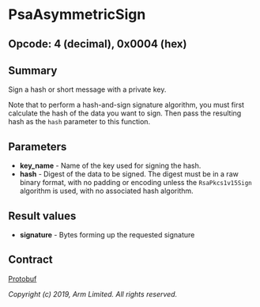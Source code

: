 # PsaAsymmetricSign

## Opcode: 4 (decimal), 0x0004 (hex)

## Summary

Sign a hash or short message with a private key.

Note that to perform a hash-and-sign signature algorithm, you must first calculate the hash of the
data you want to sign. Then pass the resulting hash as the `hash` parameter to this function.

## Parameters

- **key_name** - Name of the key used for signing the hash.
- **hash** - Digest of the data to be signed. The digest must be in a raw binary format, with no
   padding or encoding unless the `RsaPkcs1v15Sign` algorithm is used, with no associated hash
   algorithm.

## Result values

- **signature** - Bytes forming up the requested signature

## Contract

[Protobuf](https://github.com/parallaxsecond/parsec-operations/blob/master/protobuf/sign_hash.proto)

*Copyright (c) 2019, Arm Limited. All rights reserved.*
